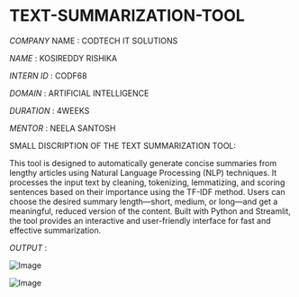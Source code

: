 # TEXT-SUMMARIZATION-TOOL

*COMPANY* NAME : CODTECH IT SOLUTIONS

*NAME* : KOSIREDDY RISHIKA

*INTERN ID* : CODF68

*DOMAIN* : ARTIFICIAL INTELLIGENCE

*DURATION* : 4WEEKS

*MENTOR* : NEELA SANTOSH

SMALL DISCRIPTION OF THE TEXT SUMMARIZATION TOOL:

This tool is designed to automatically generate concise summaries from lengthy articles using Natural Language Processing (NLP) techniques. It processes the input text by cleaning, tokenizing, lemmatizing, and scoring sentences based on their importance using the TF-IDF method. Users can choose the desired summary length—short, medium, or long—and get a meaningful, reduced version of the content. Built with Python and Streamlit, the tool provides an interactive and user-friendly interface for fast and effective summarization.

*OUTPUT* :

![Image](https://github.com/user-attachments/assets/2e15d6a7-7947-494d-a224-15f3abe441c6)

![Image](https://github.com/user-attachments/assets/ebbc3ccc-1ad1-40ce-9bcb-a3ece22d7e5b)




